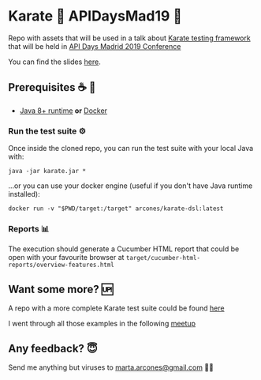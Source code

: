 # Karate :martial_arts_uniform: APIDaysMad19 :rocket:

Repo with assets that will be used in a talk about [Karate testing framework](https://github.com/intuit/karate) that will be held in [API Days Madrid 2019 Conference](http://apidaysmad.apiaddicts.org/)

You can find the slides [here](https://bit.ly/apidays-karate-slides).

## Prerequisites :coffee: :whale2:
 - [Java 8+ runtime](https://java.com/en/download/manual.jsp) **or** [Docker](https://docs.docker.com/install/)

### Run the test suite :gear:
Once inside the cloned repo, you can run the test suite with your local Java with:
```
java -jar karate.jar *
```
...or you can use your docker engine (useful if you don't have Java runtime installed):
```
docker run -v "$PWD/target:/target" arcones/karate-dsl:latest
```

### Reports :bar_chart:
The execution should generate a Cucumber HTML report that could be open with your favourite browser at `target/cucumber-html-reports/overview-features.html`

## Want some more? :up:
A repo with a more complete Karate test suite could be found [here](https://github.com/arcones/karate-meetup)

I went through all those examples in the following [meetup](http://bit.ly/karate-meetup)

## Any feedback? :innocent:
Send me anything but viruses to marta.arcones@gmail.com :woman_technologist:
